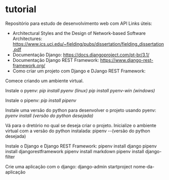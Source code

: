 # tutorial
Repositório para estudo de desenvolvimento web com API
Links úteis: 
- Architectural Styles and the Design of Network-based Software Architectures: https://www.ics.uci.edu/~fielding/pubs/dissertation/fielding_dissertation.pdf
- Documentação Django: https://docs.djangoproject.com/pt-br/3.1/
- Documentação Django REST Framework: https://www.django-rest-framework.org/
- Como criar um projeto com Django e DJango REST Framework:

Comece criando um ambiente virtual.

Instale o pyenv: 
 *pip install pyenv (linux)*
 *pip install pyenv-win (windows)*

Instale o pipenv:
 *pip install pipenv*

Instale uma versão do python para desenvolver o projeto usando pyenv:
*pyenv install (versão do python desejada)*

Vá para o dretório no qual se deseja criar o projeto. Inicialize o ambiente virtual com a versão do python instalada:
pipenv --(versão do python desejada)

Instale o Django e Django REST Framework:
pipenv install django
pipenv install djangorestframework
pipenv install markdown
pipenv install django-filter

Crie uma aplicação com o django:
django-admin startproject nome-da-aplicação



 
